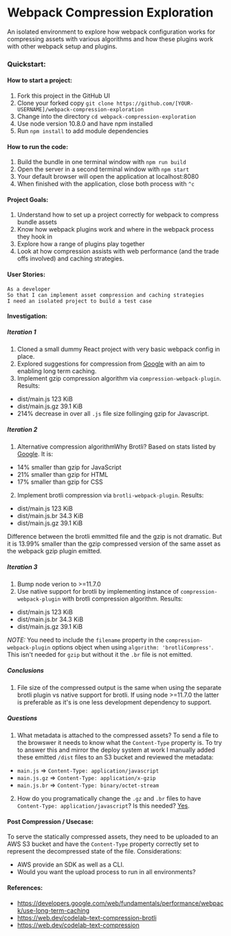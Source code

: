 # Webpack Compression Exploration

An isolated environment to explore how webpack configuration works for compressing assets with various algorithms and how these plugins work with other webpack setup and plugins.

### Quickstart:

#### How to start a project:

1. Fork this project in the GitHub UI
2. Clone your forked copy `git clone https://github.com/[YOUR-USERNAME]/webpack-compression-exploration`
3. Change into the directory `cd webpack-compression-exploration`
4. Use node version 10.8.0 and have npm installed
5. Run `npm install` to add module dependencies

#### How to run the code:

1. Build the bundle in one terminal window with `npm run build`
2. Open the server in a second terminal window with `npm start`
3. Your default browser will open the application at localhost:8080
4. When finished with the application, close both process with `^c`

#### Project Goals:

1. Understand how to set up a project correctly for webpack to compress bundle assets
2. Know how webpack plugins work and where in the webpack process they hook in
3. Explore how a range of plugins play together
4. Look at how compression assists with web performance (and the trade offs involved) and caching strategies.

#### User Stories:

```
As a developer
So that I can implement asset compression and caching strategies
I need an isolated project to build a test case
```

#### Investigation:

##### Iteration 1

1. Cloned a small dummy React project with very basic webpack config in place.
2. Explored suggestions for compression from [Google](https://developers.google.com/web/fundamentals/performance/webpack/use-long-term-caching) with an aim to enabling long term caching.
3. Implement gzip compression algorithm via `compression-webpack-plugin`. Results:

- dist/main.js 123 KiB
- dist/main.js.gz 39.1 KiB
- 214% decrease in over all `.js` file size follinging gzip for Javascript.

##### Iteration 2

1. Alternative compression algorithmWhy Brotli? Based on stats listed by [Google](). It is:

- 14% smaller than gzip for JavaScript
- 21% smaller than gzip for HTML
- 17% smaller than gzip for CSS

2. Implement brotli compression via `brotli-webpack-plugin`. Results:

- dist/main.js 123 KiB
- dist/main.js.br 34.3 KiB
- dist/main.js.gz 39.1 KiB

Difference between the brotli emmitted file and the gzip is not dramatic. But it is 13.99% smaller than the gzip compressed version of the same asset as the webpack gzip plugin emitted.

##### Iteration 3

1. Bump node verion to >=11.7.0
2. Use native support for brotli by implementing instance of `compression-webpack-plugin` with brotli compression algorithm. Results:

- dist/main.js 123 KiB
- dist/main.js.br 34.3 KiB
- dist/main.js.gz 39.1 KiB

_NOTE:_ You need to include the `filename` property in the `compression-webpack-plugin` options object when using `algorithm: 'brotliCompress'`. This isn't needed for `gzip` but without it the `.br` file is not emitted.

##### Conclusions

1. File size of the compressed output is the same when using the separate brotli plugin vs native support for brotli. If using node >=11.7.0 the latter is preferable as it's is one less development dependency to support.

##### Questions

1. What metadata is attached to the compressed assets? To send a file to the browswer it needs to know what the `Content-Type` property is. To try to answer this and mirror the deploy system at work I manually added these emitted `/dist` files to an S3 bucket and reviewed the metadata:

- `main.js` => `Content-Type: application/javascript`
- `main.js.gz` => `Content-Type: application/x-gzip`
- `main.js.br` => `Content-Type: binary/octet-stream`

2. How do you programatically change the `.gz` and `.br` files to have `Content-Type: application/javascript`? Is this needed? [Yes](https://stackoverflow.com/questions/23600229/what-content-type-header-to-use-when-serving-gzipped-files).

#### Post Compression / Usecase:

To serve the statically compressed assets, they need to be uploaded to an AWS S3 bucket and have the `Content-Type` property correctly set to represent the decompressed state of the file. Considerations:

- AWS provide an SDK as well as a CLI.
- Would you want the upload process to run in all environments?

#### References:

- https://developers.google.com/web/fundamentals/performance/webpack/use-long-term-caching
- https://web.dev/codelab-text-compression-brotli
- https://web.dev/codelab-text-compression
